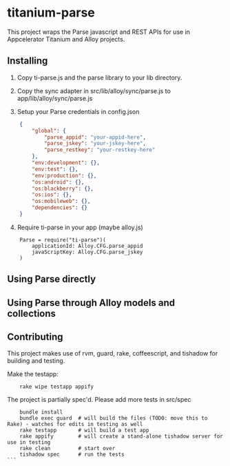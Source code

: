 # titanium-parse

This project wraps the Parse javascript and REST APIs for use in Appcelerator Titanium and Alloy projects.

## Installing

1) Copy ti-parse.js and the parse library to your lib directory.

2) Copy the sync adapter in src/lib/alloy/sync/parse.js to app/lib/alloy/sync/parse.js

3) Setup your Parse credentials in config.json

```json
    {
        "global": {
            "parse_appid": "your-appid-here",
            "parse_jskey": "your-jskey-here",
            "parse_restkey": "your-restkey-here"
        }, 
        "env:development": {}, 
        "env:test": {}, 
        "env:production": {}, 
        "os:android": {},
        "os:blackberry": {},
        "os:ios": {},
        "os:mobileweb": {},
        "dependencies": {}
    }
```

4) Require ti-parse in your app (maybe alloy.js)
```
    Parse = require("ti-parse")(
        applicationId: Alloy.CFG.parse_appid
        javaScriptKey: Alloy.CFG.parse_jskey
    )
```

## Using Parse directly



## Using Parse through Alloy models and collections



## Contributing

This project makes use of rvm, guard, rake, coffeescript, and tishadow for building and testing.

Make the testapp:

```
    rake wipe testapp appify
```

The project is partially spec'd. Please add more tests in src/spec

````
    bundle install
    bundle exec guard  # will build the files (TODO: move this to Rake) - watches for edits in testing as well
    rake testapp       # will build a test app
    rake appify        # will create a stand-alone tishadow server for use in testing
    rake clean         # start over
    tishadow spec      # run the tests
```
